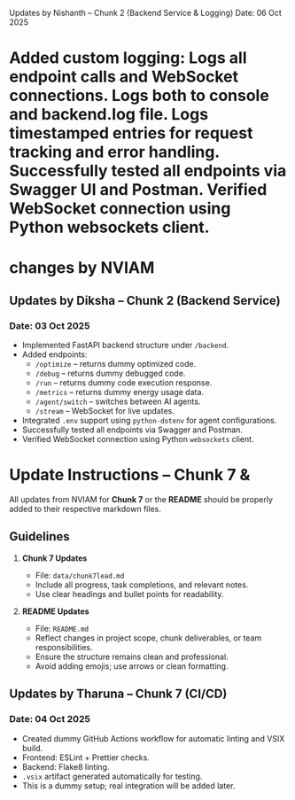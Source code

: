 
Updates by Nishanth – Chunk 2 (Backend Service & Logging)
Date: 06 Oct 2025

Added custom logging:
Logs all endpoint calls and WebSocket connections.
Logs both to console and backend.log file.
Logs timestamped entries for request tracking and error handling.
Successfully tested all endpoints via Swagger UI and Postman.
Verified WebSocket connection using Python websockets client.
=======
# changes by NVIAM 
## Updates by Diksha – Chunk 2 (Backend Service)

### Date: 03 Oct 2025
- Implemented FastAPI backend structure under `/backend`.
- Added endpoints:
  - `/optimize` – returns dummy optimized code.
  - `/debug` – returns dummy debugged code.
  - `/run` – returns dummy code execution response.
  - `/metrics` – returns dummy energy usage data.
  - `/agent/switch` – switches between AI agents.
  - `/stream` – WebSocket for live updates.
- Integrated `.env` support using `python-dotenv` for agent configurations.
- Successfully tested all endpoints via Swagger and Postman.
- Verified WebSocket connection using Python `websockets` client.


# Update Instructions – Chunk 7 & 

All updates from NVIAM for **Chunk 7** or the **README** should be properly added to their respective markdown files.

## Guidelines

1. **Chunk 7 Updates**
   - File: `data/chunk7lead.md`
   - Include all progress, task completions, and relevant notes.
   - Use clear headings and bullet points for readability.

2. **README Updates**
   - File: `README.md`
   - Reflect changes in project scope, chunk deliverables, or team responsibilities.
   - Ensure the structure remains clean and professional.
   - Avoid adding emojis; use arrows or clean formatting. 

## Updates by Tharuna – Chunk 7 (CI/CD)

### Date: 04 Oct 2025
- Created dummy GitHub Actions workflow for automatic linting and VSIX build.
- Frontend: ESLint + Prettier checks.
- Backend: Flake8 linting.
- `.vsix` artifact generated automatically for testing.
- This is a dummy setup; real integration will be added later.

